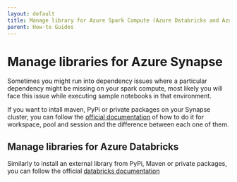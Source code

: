 ```yaml
---
layout: default
title: Manage library for Azure Spark Compute (Azure Databricks and Azure Synapse)
parent: How-to Guides
---
```


# Manage libraries for Azure Synapse

Sometimes you might run into dependency issues where a particular dependency might be missing on your spark compute, most likely you will face this issue while executing sample notebooks in that environment.

If you want to intall maven, PyPi or private packages on your Synapse cluster, you can follow the [official documentation](https://learn.microsoft.com/en-us/azure/synapse-analytics/spark/apache-spark-azure-portal-add-libraries) of how to do it for workspace, pool and session and the difference between each one of them.


## Manage libraries for Azure Databricks

Similarly to install an external library from PyPi, Maven or private packages, you can follow the official [databricks documentation](https://learn.microsoft.com/en-us/azure/databricks/libraries/cluster-libraries)
